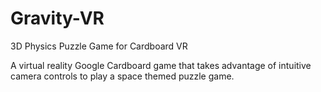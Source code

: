 # Gravity-VR
3D Physics Puzzle Game for Cardboard VR

A virtual reality Google Cardboard game that takes advantage of intuitive camera controls to play a space themed puzzle game.
